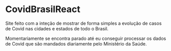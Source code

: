# CovidBrasilReact

Site feito com a inteção de mostrar de forma simples a evolução de casos de Covid nas cidades e estados de todo o Brasil. 

Momentariamente se encontra parado até eu conseguir processar os dados de Covid que são mandados diariamente pelo Ministério da Saúde.

